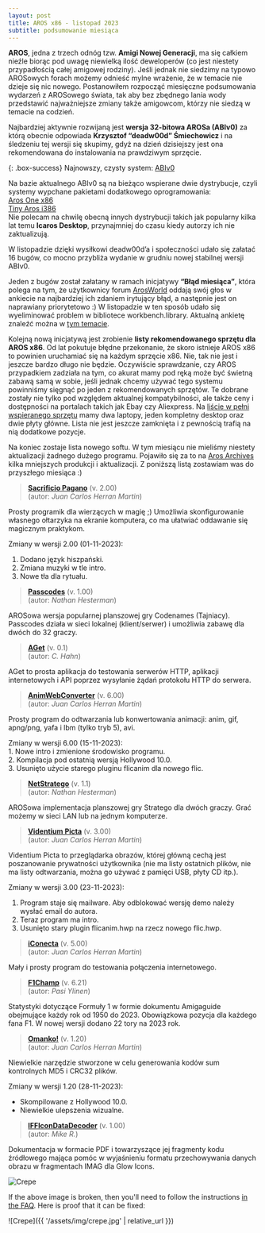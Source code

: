 ```yaml
---
layout: post
title: AROS x86 - listopad 2023
subtitle: podsumowanie miesiąca
---
```


**AROS**, jedna z trzech odnóg tzw. **Amigi Nowej Generacji**, ma się całkiem nieźle biorąc pod uwagę niewielką ilość deweloperów (co jest niestety przypadłością całej amigowej rodziny). Jeśli jednak nie siedzimy na typowo AROSowych forach możemy odnieść mylne wrażenie, że w temacie nie dzieje się nic nowego. Postanowiłem rozpocząć miesięczne podsumowania wydarzeń z AROSowego świata, tak aby bez zbędnego lania wody przedstawić najważniejsze zmiany także amigowcom, którzy nie siedzą w temacie na codzień.

Najbardziej aktywnie rozwijaną jest **wersja 32-bitowa AROSa (ABIv0)** za którą obecnie odpowiada **Krzysztof “deadw00d” Śmiechowicz** i na śledzeniu tej wersji się skupimy, gdyż na dzień dzisiejszy jest ona rekomendowana do instalowania na prawdziwym sprzęcie.  

{: .box-success}
Najnowszy, czysty system: [ABIv0](https://github.com/deadw00d/AROS/releases)

Na bazie aktualnego ABIv0 są na bieżąco wspierane dwie dystrybucje, czyli systemy wypchane pakietami dodatkowego oprogramowania:  
[Aros One x86](https://sites.google.com/view/arosone)  
[Tiny Aros i386](https://tinyaros.flazio.com)  
Nie polecam na chwilę obecną innych dystrybucji takich jak popularny kilka lat temu **Icaros Desktop**, przynajmniej do czasu kiedy autorzy ich nie zaktualizują.

W listopadzie dzięki wysiłkowi deadw00d’a i społeczności udało się załatać 16 bugów, co mocno przybliża wydanie w grudniu nowej stabilnej wersji ABIv0. 

Jeden z bugów został załatany w ramach inicjatywy **“Błąd miesiąca”**, która polega na tym, że użytkownicy forum [ArosWorld](https://www.arosworld.org) oddają swój głos w ankiecie na najbardziej ich zdaniem irytujący błąd, a następnie jest on naprawiany priorytetowo :) W listopadzie w ten sposób udało się wyeliminować problem w bibliotece workbench.library. Aktualną ankietę znaleźć można w [tym temacie](https://www.arosworld.org/infusions/forum/viewthread.php?thread_id=1158).

Kolejną nową inicjatywą jest zrobienie **listy rekomendowanego sprzętu dla AROS x86**. Od lat pokutuje błędne przekonanie, że skoro istnieje AROS x86 to powinien uruchamiać się na każdym sprzęcie x86. Nie, tak nie jest i jeszcze bardzo długo nie będzie. Oczywiście sprawdzanie, czy AROS przypadkiem zadziała na tym, co akurat mamy pod ręką może być świetną zabawą samą w sobie, jeśli jednak chcemy używać tego systemu powinniśmy sięgnąć po jeden z rekomendowanych sprzętów. Te dobrane zostały nie tylko pod względem aktualnej kompatybilności, ale także ceny i dostępności na portalach takich jak Ebay czy Aliexpress. Na [liście w pełni wspieranego sprzętu](https://en.wikibooks.org/wiki/Aros/Platforms/x86_Complete_System_HCL#Recommended_hardware) mamy dwa laptopy, jeden kompletny desktop oraz dwie płyty główne. Lista nie jest jeszcze zamknięta i z pewnością trafią na nią dodatkowe pozycje. 

Na koniec zostaje lista nowego softu. W tym miesiącu nie mieliśmy niestety aktualizacji żadnego dużego programu. Pojawiło się za to na [Aros Archives](http://archives.aros-exec.org) kilka mniejszych produkcji i aktualizacji. Z poniższą listą zostawiam was do przyszłego miesiąca :)

> **[Sacrificio Pagano](http://archives.aros-exec.org/?function=showfile&file=utility/misc/sacrificopagano.lha)** (v. 2.00)  
> (autor: *Juan Carlos Herran Martin*)

Prosty programik dla wierzących w magię ;) Umożliwia skonfigurowanie własnego ołtarzyka na ekranie komputera, co ma ułatwiać oddawanie się magicznym praktykom. 

Zmiany w wersji 2.00 (01-11-2023):  
1. Dodano język hiszpański.  
2. Zmiana muzyki w tle intro.  
3. Nowe tła dla rytuału.  

> **[Passcodes](http://archives.aros-exec.org/?function=showfile&file=game/misc/passcodes.i386-aros.lha)** (v. 1.00)  
> (autor: *Nathan Hesterman*)

AROSowa wersja popularnej planszowej gry Codenames (Tajniacy). Passcodes działa w sieci lokalnej (klient/serwer) i umożliwia zabawę dla dwóch do 32 graczy.


> **[AGet](http://archives.aros-exec.org/?function=showfile&file=network/aget.lha)** (v. 0.1)  
> (autor: *C. Hahn*)

AGet to prosta aplikacja do testowania serwerów HTTP, aplikacji internetowych i API poprzez wysyłanie żądań protokołu HTTP do serwera.


> **[AnimWebConverter](http://archives.aros-exec.org/?function=showfile&file=graphics/convert/animwebconverter.lha)** (v. 6.00)  
> (autor: *Juan Carlos Herran Martin*)

Prosty program do odtwarzania lub konwertowania animacji: anim, gif, apng/png, yafa i lbm (tylko tryb 5), avi.

Zmiany w wersji 6.00 (15-11-2023):  
    1. Nowe intro i zmienione środowisko programu.  
    2. Kompilacja pod ostatnią wersją Hollywood 10.0.  
    3. Usunięto użycie starego pluginu flicanim dla nowego flic.  


> **[NetStratego](http://archives.aros-exec.org/?function=showfile&file=game/server/netstratego.i386-aros.lha)** (v. 1.1)  
> (autor: *Nathan Hesterman*)

AROSowa implementacja planszowej gry Stratego dla dwóch graczy. Grać możemy w sieci LAN lub na jednym komputerze.


> **[Videntium Picta](http://archives.aros-exec.org/?function=showfile&file=graphics/viewer/videntiumpicta.lha)** (v. 3.00)  
> (autor: *Juan Carlos Herran Martin*)

Videntium Picta to przeglądarka obrazów, której główną cechą jest poszanowanie prywatności użytkownika (nie ma listy ostatnich plików, nie ma listy odtwarzania, można go używać z pamięci USB, płyty CD itp.).

Zmiany w wersji 3.00 (23-11-2023):  
1. Program staje się mailware. Aby odblokować wersję demo należy wysłać email do autora.  
2. Teraz program ma intro.  
3. Usunięto stary plugin flicanim.hwp na rzecz nowego flic.hwp.  


> **[iConecta](http://archives.aros-exec.org/?function=showfile&file=network/misc/iconecta.lha)** (v. 5.00)  
> (autor: *Juan Carlos Herran Martin*)

Mały i prosty program do testowania połączenia internetowego.


> **[F1Champ](http://archives.aros-exec.org/?function=showfile&file=document/misc/f1champ.lha)** (v. 6.21)  
> (autor: *Pasi Ylinen*)

Statystyki dotyczące Formuły 1 w formie dokumentu Amigaguide obejmujące każdy rok od 1950 do 2023. Obowiązkowa pozycja dla każdego fana F1. W nowej wersji dodano 22 tory na 2023 rok.


> **[Omanko!](http://archives.aros-exec.org/?function=showfile&file=utility/filetool/omanko.lha)** (v. 1.20)  
> (autor: *Juan Carlos Herran Martin*)

Niewielkie narzędzie stworzone w celu generowania kodów sum kontrolnych MD5 i CRC32 plików.

Zmiany w wersji 1.20 (28-11-2023): 
- Skompilowane z Hollywood 10.0. 
- Niewielkie ulepszenia wizualne. 


> **[IFFIconDataDecoder](http://archives.aros-exec.org/?function=showfile&file=graphics/icon/iff_icon_data_decoder.zip)** (v. 1.00)  
> (autor: *Mike R.*)

Dokumentacja w formacie PDF i towarzyszące jej fragmenty kodu źródłowego mająca pomóc w wyjaśnieniu formatu przechowywania danych obrazu w fragmentach IMAG dla Glow Icons.


![Crepe](/assets/img/crepe.jpg)

If the above image is broken, then you'll need to follow the instructions [in the FAQ](https://beautifuljekyll.com/faq/#links-in-project-page). Here is proof that it can be fixed:

![Crepe]({{ '/assets/img/crepe.jpg' | relative_url }})
